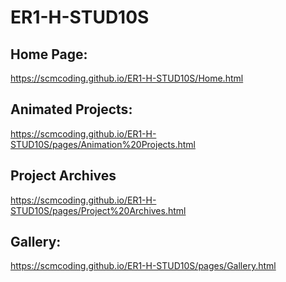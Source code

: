 # ER1-H-STUD10S


Home Page:
--------------------------------------------------------
https://scmcoding.github.io/ER1-H-STUD10S/Home.html

Animated Projects:
--------------------------------------------------------
https://scmcoding.github.io/ER1-H-STUD10S/pages/Animation%20Projects.html

Project Archives
--------------------------------------------------------
https://scmcoding.github.io/ER1-H-STUD10S/pages/Project%20Archives.html

Gallery:
--------------------------------------------------------
https://scmcoding.github.io/ER1-H-STUD10S/pages/Gallery.html
